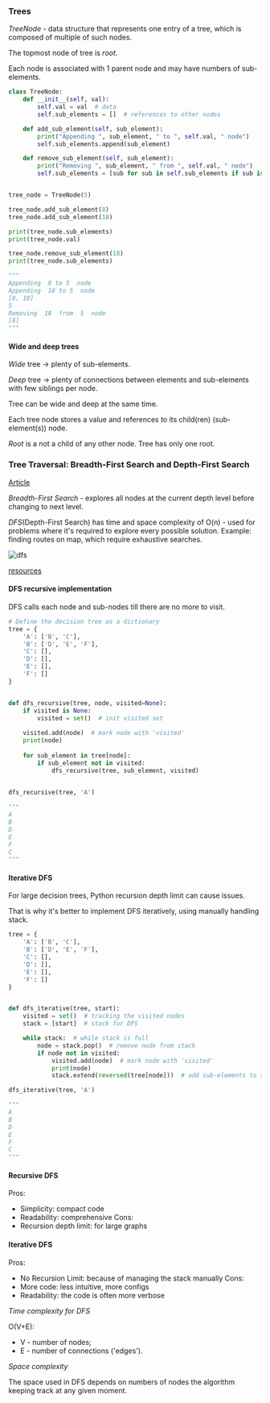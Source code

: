 ### Trees

_TreeNode_ - data structure that represents one entry of a tree, which is composed of multiple of such nodes.

The topmost node of tree is _root_.

Each node is associated with 1 parent node and may have numbers of sub-elements.


```python
class TreeNode:
    def __init__(self, val):
        self.val = val  # data
        self.sub_elements = []  # references to other nodes

    def add_sub_element(self, sub_element):
        print("Appending ", sub_element, " to ", self.val, " node")
        self.sub_elements.append(sub_element)

    def remove_sub_element(self, sub_element):
        print("Removing ", sub_element, " from ", self.val, " node")
        self.sub_elements = [sub for sub in self.sub_elements if sub is not sub_element]


tree_node = TreeNode(5)

tree_node.add_sub_element(8)
tree_node.add_sub_element(18)

print(tree_node.sub_elements)
print(tree_node.val)

tree_node.remove_sub_element(18)
print(tree_node.sub_elements)

"""
Appending  8 to 5  node
Appending  18 to 5  node
[8, 18]
5
Removing  18  from  5  node
[8]
"""

```

#### Wide and deep trees

_Wide_ tree -> plenty of sub-elements.

_Deep_ tree -> plenty of connections between elements and sub-elements with few siblings per node.

Tree can be wide and deep at the same time.


Each tree node stores a value and references to its child(ren) (sub-element(s)) node.

_Root_ is a not a child of any other node. Tree has only one root.


### Tree Traversal: Breadth-First Search and Depth-First Search

[Article](https://www.datacamp.com/tutorial/depth-first-search-in-python)

_Breadth-First Search_ - explores all nodes at the current depth level before changing to next level.

_DFS_(Depth-First Search) has time and space complexity of O(n) - used for problems where it's required to explore every possible solution.
Example: finding routes on map, which require exhaustive searches.


![dfs](https://github.com/user-attachments/assets/4f94ff1c-2cba-4525-ac4e-7840e66504b6)


[resources](https://media.datacamp.com/cms/google/ad_4nxdqny2bjweno0lenhhrcmnyy4l9bjmakduuls2jeo8vwkuskabdx40x2ws_s6ya8ntavuifypgnnunyh5xc5cfrqy2yuuhdmlgdjdpiumencenisogtlklljankmea4i-qgu61k5ibksdp5pixor3_tgfu.png)



#### DFS recursive implementation

DFS calls each node and sub-nodes till there are no more to visit.

```python
# Define the decision tree as a dictionary
tree = {
    'A': ['B', 'C'],
    'B': ['D', 'E', 'F'],
    'C': [],
    'D': [],
    'E': [],
    'F': []
}


def dfs_recursive(tree, node, visited=None):
    if visited is None:
        visited = set()  # init visited set
    
    visited.add(node)  # mark node with 'visited'
    print(node)
    
    for sub_element in tree[node]:
        if sub_element not in visited:
            dfs_recursive(tree, sub_element, visited)
            

dfs_recursive(tree, 'A')

"""
A
B
D
E
F
C
"""

```

#### Iterative DFS

For large decision trees, Python recursion depth limit can cause issues.

That is why it's better to implement DFS iteratively, using manually handling stack.

```python
tree = {
    'A': ['B', 'C'],
    'B': ['D', 'E', 'F'],
    'C': [],
    'D': [],
    'E': [],
    'F': []
}


def dfs_iterative(tree, start):
    visited = set()  # tracking the visited nodes
    stack = [start]  # stack for DFS

    while stack:  # while stack is full
        node = stack.pop()  # remove node from stack
        if node not in visited:
            visited.add(node)  # mark node with 'visited'
            print(node)
            stack.extend(reversed(tree[node]))  # add sub-elements to stack

dfs_iterative(tree, 'A')

"""
A
B
D
E
F
C
"""

```


#### Recursive DFS 

Pros:
* Simplicity: compact code
* Readability: comprehensive 
Cons:
* Recursion depth limit: for large graphs

#### Iterative DFS

Pros:
* No Recursion Limit: because of managing the stack manually 
Cons:
* More code: less intuitive, more configs
* Readability: the code is often more verbose


_Time complexity for DFS_

O(V+E):
* V - number of nodes;
* E - number of connections ('edges').

_Space complexity_

The space used in DFS depends on numbers of nodes the algorithm keeping track at any given moment.
